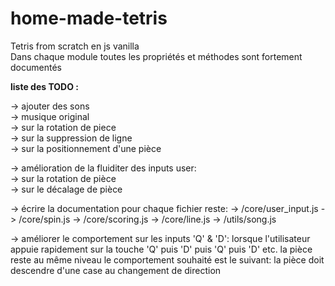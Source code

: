# home-made-tetris  

Tetris from scratch en js vanilla  
Dans chaque module toutes les propriétés et méthodes sont fortement documentés   

**liste des TODO :**  

-> ajouter des sons  
    -> musique original  
    -> sur la rotation de piece  
    -> sur la suppression de ligne  
    -> sur la positionnement d'une pièce  

-> amélioration de la fluiditer des inputs user:  
    -> sur la rotation de pièce  
    -> sur le décalage de pièce  

-> écrire la documentation pour chaque fichier reste:
    -> /core/user_input.js
    -> /core/spin.js
    -> /core/scoring.js
    -> /core/line.js
    -> /utils/song.js

-> améliorer le comportement sur les inputs 'Q' & 'D':
    lorsque l'utilisateur appuie rapidement sur la touche 'Q' puis 'D' puis 'Q' puis 'D' etc.
    la pièce reste au même niveau
    le comportement souhaité est le suivant:
    la pièce doit descendre d'une case au changement de direction
    